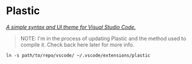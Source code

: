 # Plastic

_[A simple syntax and UI theme for Visual Studio Code.](http://wstone.io/plastic/)_

> NOTE: I'm in the process of updating Plastic and the method used to compile
> it. Check back here later for more info.

```
ln -s path/to/repo/vscode/ ~/.vscode/extensions/plastic
```
